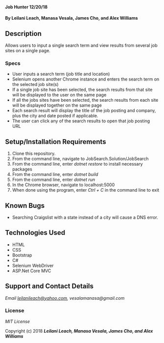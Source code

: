 #### Job Hunter 12/20/18

#### By **Leilani Leach, Manasa Vesala, James Cho, and Alex Williams**

## Description

Allows users to input a single search term and view results from several job sites on a single page.

### Specs

* User inputs a search term (job title and location)
* Selenium opens another Chrome instance and enters the search term on the selected job site(s)
* If a single job site has been selected, the search results from that site will be displayed to the user on the same page
* If all the jobs sites have been selected, the search results from each site will be displayed together on the same page
* Each search result will display the title of the job posting and company, plus the city and date posted if applicable.
* The user can click any of the search results to open that job posting URL

## Setup/Installation Requirements

1. Clone this repository.
2. From the command line, navigate to JobSearch.Solution/JobSearch
3. From the command line, enter _dotnet restore_ to install necessary packages
4. From the command line, enter _dotnet build_
5. From the command line, enter _dotnet run_
6. In the Chrome browser, navigate to localhost:5000
7. When done using the program, enter _Ctrl + C_ in the command line to exit 

## Known Bugs
* Searching Craigslist with a state instead of a city will cause a DNS error.

## Technologies Used
* HTML
* CSS
* Bootstrap
* C#
* Selenium WebDriver
* ASP.Net Core MVC

## Support and Contact Details

_Email leilanileach@yahoo.com, vesalamanasa@gmail.com_

### License

*MIT License*

Copyright (c) 2018 **_Leilani Leach, Manasa Vesala, James Cho, and Alex Williams_**

